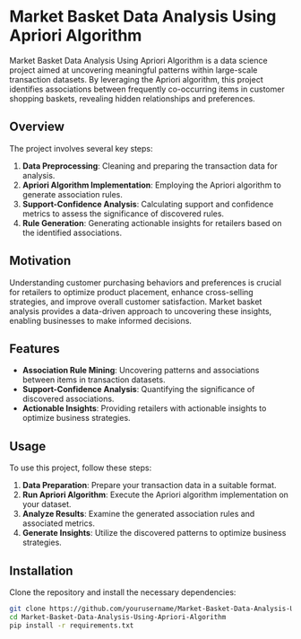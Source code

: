 # Market Basket Data Analysis Using Apriori Algorithm

Market Basket Data Analysis Using Apriori Algorithm is a data science project aimed at uncovering meaningful patterns within large-scale transaction datasets. By leveraging the Apriori algorithm, this project identifies associations between frequently co-occurring items in customer shopping baskets, revealing hidden relationships and preferences.

## Overview

The project involves several key steps:

1. **Data Preprocessing**: Cleaning and preparing the transaction data for analysis.
2. **Apriori Algorithm Implementation**: Employing the Apriori algorithm to generate association rules.
3. **Support-Confidence Analysis**: Calculating support and confidence metrics to assess the significance of discovered rules.
4. **Rule Generation**: Generating actionable insights for retailers based on the identified associations.

## Motivation

Understanding customer purchasing behaviors and preferences is crucial for retailers to optimize product placement, enhance cross-selling strategies, and improve overall customer satisfaction. Market basket analysis provides a data-driven approach to uncovering these insights, enabling businesses to make informed decisions.

## Features

- **Association Rule Mining**: Uncovering patterns and associations between items in transaction datasets.
- **Support-Confidence Analysis**: Quantifying the significance of discovered associations.
- **Actionable Insights**: Providing retailers with actionable insights to optimize business strategies.

## Usage

To use this project, follow these steps:

1. **Data Preparation**: Prepare your transaction data in a suitable format.
2. **Run Apriori Algorithm**: Execute the Apriori algorithm implementation on your dataset.
3. **Analyze Results**: Examine the generated association rules and associated metrics.
4. **Generate Insights**: Utilize the discovered patterns to optimize business strategies.

## Installation

Clone the repository and install the necessary dependencies:

```bash
git clone https://github.com/yourusername/Market-Basket-Data-Analysis-Using-Apriori-Algorithm.git
cd Market-Basket-Data-Analysis-Using-Apriori-Algorithm
pip install -r requirements.txt
